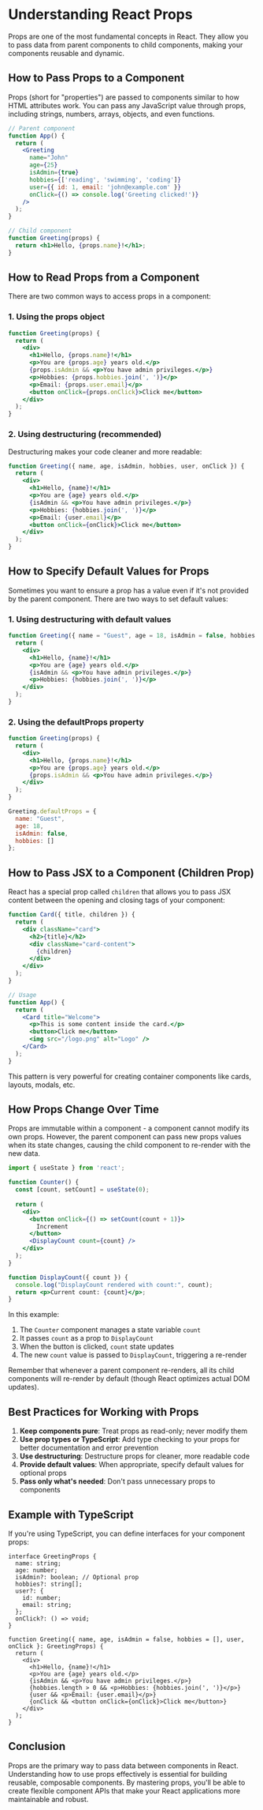 # Understanding React Props

Props are one of the most fundamental concepts in React. They allow you to pass data from parent components to child components, making your components reusable and dynamic.

## How to Pass Props to a Component

Props (short for "properties") are passed to components similar to how HTML attributes work. You can pass any JavaScript value through props, including strings, numbers, arrays, objects, and even functions.

```jsx
// Parent component
function App() {
  return (
    <Greeting 
      name="John" 
      age={25} 
      isAdmin={true}
      hobbies={['reading', 'swimming', 'coding']} 
      user={{ id: 1, email: 'john@example.com' }}
      onClick={() => console.log('Greeting clicked!')}
    />
  );
}

// Child component
function Greeting(props) {
  return <h1>Hello, {props.name}!</h1>;
}
```

## How to Read Props from a Component

There are two common ways to access props in a component:

### 1. Using the props object

```jsx
function Greeting(props) {
  return (
    <div>
      <h1>Hello, {props.name}!</h1>
      <p>You are {props.age} years old.</p>
      {props.isAdmin && <p>You have admin privileges.</p>}
      <p>Hobbies: {props.hobbies.join(', ')}</p>
      <p>Email: {props.user.email}</p>
      <button onClick={props.onClick}>Click me</button>
    </div>
  );
}
```

### 2. Using destructuring (recommended)

Destructuring makes your code cleaner and more readable:

```jsx
function Greeting({ name, age, isAdmin, hobbies, user, onClick }) {
  return (
    <div>
      <h1>Hello, {name}!</h1>
      <p>You are {age} years old.</p>
      {isAdmin && <p>You have admin privileges.</p>}
      <p>Hobbies: {hobbies.join(', ')}</p>
      <p>Email: {user.email}</p>
      <button onClick={onClick}>Click me</button>
    </div>
  );
}
```

## How to Specify Default Values for Props

Sometimes you want to ensure a prop has a value even if it's not provided by the parent component. There are two ways to set default values:

### 1. Using destructuring with default values

```jsx
function Greeting({ name = "Guest", age = 18, isAdmin = false, hobbies = [] }) {
  return (
    <div>
      <h1>Hello, {name}!</h1>
      <p>You are {age} years old.</p>
      {isAdmin && <p>You have admin privileges.</p>}
      <p>Hobbies: {hobbies.join(', ')}</p>
    </div>
  );
}
```

### 2. Using the defaultProps property

```jsx
function Greeting(props) {
  return (
    <div>
      <h1>Hello, {props.name}!</h1>
      <p>You are {props.age} years old.</p>
      {props.isAdmin && <p>You have admin privileges.</p>}
    </div>
  );
}

Greeting.defaultProps = {
  name: "Guest",
  age: 18,
  isAdmin: false,
  hobbies: []
};
```

## How to Pass JSX to a Component (Children Prop)

React has a special prop called `children` that allows you to pass JSX content between the opening and closing tags of your component:

```jsx
function Card({ title, children }) {
  return (
    <div className="card">
      <h2>{title}</h2>
      <div className="card-content">
        {children}
      </div>
    </div>
  );
}

// Usage
function App() {
  return (
    <Card title="Welcome">
      <p>This is some content inside the card.</p>
      <button>Click me</button>
      <img src="/logo.png" alt="Logo" />
    </Card>
  );
}
```

This pattern is very powerful for creating container components like cards, layouts, modals, etc.

## How Props Change Over Time

Props are immutable within a component - a component cannot modify its own props. However, the parent component can pass new props values when its state changes, causing the child component to re-render with the new data.

```jsx
import { useState } from 'react';

function Counter() {
  const [count, setCount] = useState(0);
  
  return (
    <div>
      <button onClick={() => setCount(count + 1)}>
        Increment
      </button>
      <DisplayCount count={count} />
    </div>
  );
}

function DisplayCount({ count }) {
  console.log("DisplayCount rendered with count:", count);
  return <p>Current count: {count}</p>;
}
```

In this example:
1. The `Counter` component manages a state variable `count`
2. It passes `count` as a prop to `DisplayCount`
3. When the button is clicked, `count` state updates
4. The new `count` value is passed to `DisplayCount`, triggering a re-render

Remember that whenever a parent component re-renders, all its child components will re-render by default (though React optimizes actual DOM updates).

## Best Practices for Working with Props

1. **Keep components pure**: Treat props as read-only; never modify them
2. **Use prop types or TypeScript**: Add type checking to your props for better documentation and error prevention
3. **Use destructuring**: Destructure props for cleaner, more readable code
4. **Provide default values**: When appropriate, specify default values for optional props
5. **Pass only what's needed**: Don't pass unnecessary props to components

## Example with TypeScript

If you're using TypeScript, you can define interfaces for your component props:

```tsx
interface GreetingProps {
  name: string;
  age: number;
  isAdmin?: boolean; // Optional prop
  hobbies?: string[];
  user?: {
    id: number;
    email: string;
  };
  onClick?: () => void;
}

function Greeting({ name, age, isAdmin = false, hobbies = [], user, onClick }: GreetingProps) {
  return (
    <div>
      <h1>Hello, {name}!</h1>
      <p>You are {age} years old.</p>
      {isAdmin && <p>You have admin privileges.</p>}
      {hobbies.length > 0 && <p>Hobbies: {hobbies.join(', ')}</p>}
      {user && <p>Email: {user.email}</p>}
      {onClick && <button onClick={onClick}>Click me</button>}
    </div>
  );
}
```

## Conclusion

Props are the primary way to pass data between components in React. Understanding how to use props effectively is essential for building reusable, composable components. By mastering props, you'll be able to create flexible component APIs that make your React applications more maintainable and robust.